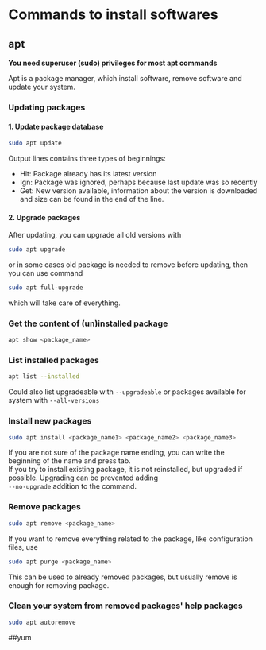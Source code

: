 # Commands to install softwares

## apt
**You need superuser (sudo) privileges for most apt commands**  
  
Apt is a package manager, which install software, remove software and update your system.  
 
### Updating packages

  #### 1. Update package database
  ```bash
  sudo apt update
  ```
  Output lines contains three types of beginnings:
  * Hit: Package already has its latest version
  * Ign: Package was ignored, perhaps because last update was so recently
  * Get: New version available, information about the version is downloaded and size can be found in the end of the line.

  #### 2. Upgrade packages
  After updating, you can upgrade all old versions with
  ```bash
  sudo apt upgrade
  ```
  or in some cases old package is needed to remove before updating, then you can use command
  ```bash
  sudo apt full-upgrade
  ```
  which will take care of everything.

### Get the content of (un)installed package
```bash
apt show <package_name> 
```

### List installed packages
```bash
apt list --installed
```
Could also list upgradeable with ```--upgradeable``` or packages available for system with ```--all-versions```

### Install new packages
```bash
sudo apt install <package_name1> <package_name2> <package_name3>
```
If you are not sure of the package name ending, you can write the beginning of the name and press tab.  
If you try to install existing package, it is not reinstalled, but upgraded if possible. Upgrading can be prevented adding  
```--no-upgrade``` addition to the command.

### Remove packages
```bash
sudo apt remove <package_name>
```
If you want to remove everything related to the package, like configuration files, use
```bash
sudo apt purge <package_name>
```
This can be used to already removed packages, but usually remove is enough for removing package.


### Clean your system from removed packages' help packages
```bash
sudo apt autoremove
```

##yum
